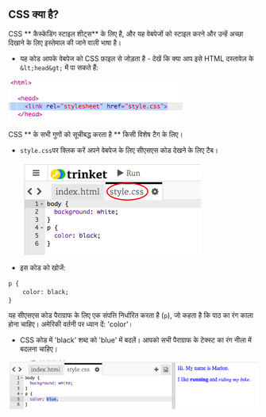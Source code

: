 ## CSS क्या है?

CSS ** कैस्केडिंग स्टाइल शीट्स** के लिए है, और यह वेबपेजों को स्टाइल करने और उन्हें अच्छा दिखाने के लिए इस्तेमाल की जाने वाली भाषा है।

+ यह कोड आपके वेबपेज को CSS फ़ाइल से जोड़ता है - देखें कि क्या आप इसे HTML दस्तावेज़ के `&lt;head&gt;` में पा सकते हैं:

![स्क्रीनशॉट](images/birthday-css-link.png)

CSS ** के सभी गुणों को सूचीबद्ध करता है ** किसी विशेष टैग के लिए।

+ ` style.css `पर क्लिक करें अपने वेबपेज के लिए सीएसएस कोड देखने के लिए टैब।
    
    ![screenshot](images/birthday-css-tab.png)

+ इस कोड को खोजें:

```html
p {
    color: black;
}
```

यह सीएसएस कोड पैराग्राफ के लिए एक संपत्ति निर्धारित करता है (` p `), जो कहता है कि पाठ का रंग काला होना चाहिए। अमेरिकी वर्तनी पर ध्यान दें: 'color'।

+ CSS कोड में 'black' शब्द को 'blue' में बदलें। आपको सभी पैराग्राफ के टेक्स्ट का रंग नीला में बदलना चाहिए।

![screenshot](images/birthday-edit-css.png)